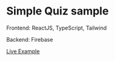 # Simple Quiz sample 

Frontend: ReactJS, TypeScript, Tailwind

Backend: Firebase

[Live Example](https://ihorpyvovarov.github.io/react-quiz/)